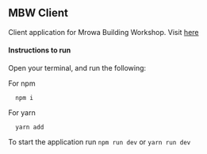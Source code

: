 ## MBW Client
Client application for Mrowa Building Workshop.
Visit [here](https://mrowa.vercel.app)

#### Instructions to run
Open your terminal, and run the following:

For npm
```
  npm i
```

For yarn
```
  yarn add
```

To start the application run `npm run dev` or `yarn run dev`